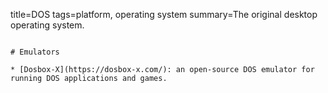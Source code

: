 title=DOS
tags=platform, operating system
summary=The original desktop operating system.
~~~~~~

# Emulators

* [Dosbox-X](https://dosbox-x.com/): an open-source DOS emulator for running DOS applications and games.


